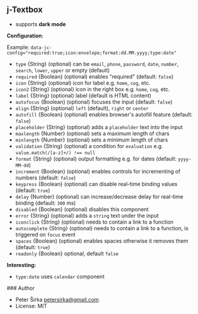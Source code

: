 ﻿## j-Textbox

- supports __dark mode__

__Configuration__:

Example: `data-jc-config="required:true;icon:envelope;format:dd.MM.yyyy;type:date"`

- `type` {String} (optional) can be `email`, `phone`, `password`, `date`, `number`, `search`, `lower`, `upper` or empty (default)
- `required` {Boolean} (optional) enables "required" (default: `false`)
- `icon` {String} (optional) icon for label e.g. `home`, `cog`, etc.
- `icon2` {String} (optional) icon in the right box e.g. `home`, `cog`, etc.
- `label` {String} (optional) label (default is HTML content)
- `autofocus` {Boolean} (optional) focuses the input (default: `false`)
- `align` {String} (optional) `left` (default), `right` or `center`
- `autofill` {Boolean} (optional) enables browser's autofill feature (default: `false`)
- `placeholder` {String} (optional) adds a `placeholder` text into the input
- `maxlength` {Number} (optional) sets a maximum length of chars
- `minlength` {Number} (optional) sets a minimum length of chars
- `validation` {String} (optional) a condition for `evaluation` e.g. `value.match(/[a-z]+/) !== null`
- `format` {String} (optional) output formatting e.g. for dates (default: `yyyy-MM-dd`)
- `increment` {Boolean} (optional) enables controls for incrementing of numbers (default: `false`)
- `keypress` {Boolean} (optional) can disable real-time binding values (default: `true`)
- `delay` {Number} (optional) can increase/decrease delay for real-time binding (default: `300` ms)
- `disabled` {Boolean} (optional) disables this component
- `error` {String} (optional) adds a `string` text under the input
- `iconclick` {String} (optional) needs to contain a link to a function
- `autocomplete` {String} (optional) needs to contain a link to a function, is triggered on `focus` event
- `spaces` {Boolean} (optional) enables spaces otherwise it removes them (default: `true`)
- `readonly` {Boolean} optional, default `false`

__Interesting:__

- `type:date` uses `calendar` component

### Author

- Peter Širka <petersirka@gmail.com>
- License: MIT
